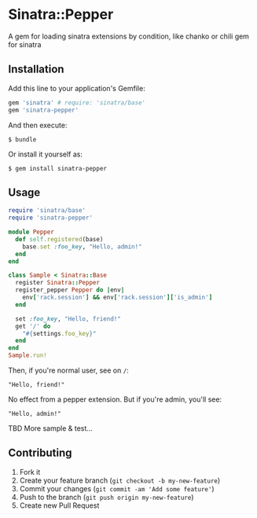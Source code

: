 # Sinatra::Pepper

A gem for loading sinatra extensions by condition, like chanko or chili gem for sinatra

## Installation

Add this line to your application's Gemfile:

```ruby
gem 'sinatra' # require: 'sinatra/base'
gem 'sinatra-pepper'
```

And then execute:

    $ bundle

Or install it yourself as:

    $ gem install sinatra-pepper

## Usage

```ruby
require 'sinatra/base'
require 'sinatra-pepper'

module Pepper
  def self.registered(base)
    base.set :foo_key, "Hello, admin!"
  end
end

class Sample < Sinatra::Base
  register Sinatra::Pepper
  register_pepper Pepper do |env|
    env['rack.session'] && env['rack.session']['is_admin']
  end

  set :foo_key, "Hello, friend!"
  get '/' do
    "#{settings.foo_key}"
  end
end
Sample.run!
```

Then, if you're normal user, see on `/`:

    "Hello, friend!"

No effect from a pepper extension. But if you're admin, you'll see:

    "Hello, admin!"

TBD More sample & test...

## Contributing

1. Fork it
2. Create your feature branch (`git checkout -b my-new-feature`)
3. Commit your changes (`git commit -am 'Add some feature'`)
4. Push to the branch (`git push origin my-new-feature`)
5. Create new Pull Request
